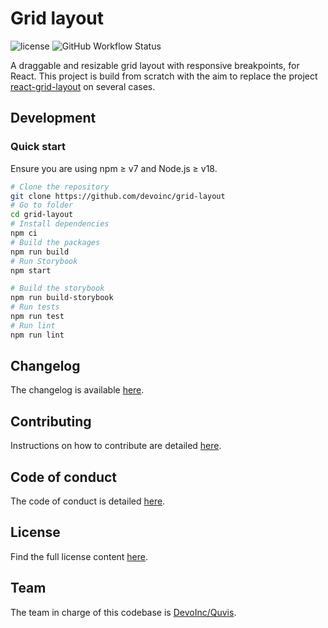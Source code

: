 # Grid layout

![license](https://img.shields.io/github/license/devoinc/grid-layout)
![GitHub Workflow Status](https://img.shields.io/github/actions/workflow/status/devoinc/grid-layout/ci.yml)

A draggable and resizable grid layout with responsive breakpoints, for React.
This project is build from scratch with the aim to replace the project
[react-grid-layout](https://github.com/react-grid-layout/react-grid-layout) on
several cases.

## Development

### Quick start

Ensure you are using npm &ge; v7 and Node.js &ge; v18.

```sh
# Clone the repository
git clone https://github.com/devoinc/grid-layout
# Go to folder
cd grid-layout
# Install dependencies
npm ci
# Build the packages
npm run build
# Run Storybook
npm start

# Build the storybook
npm run build-storybook
# Run tests
npm run test
# Run lint
npm run lint
```

## Changelog

The changelog is available [here](./CHANGELOG.md).

## Contributing

Instructions on how to contribute are detailed [here](./CONTRIBUTING.md).

## Code of conduct

The code of conduct is detailed [here](CODE_OF_CONDUCT.md).

## License

Find the full license content [here](LICENSE).

## Team

The team in charge of this codebase is [DevoInc/Quvis](https://github.com/orgs/DevoInc/teams/quvis).
